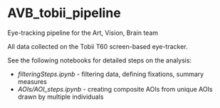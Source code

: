 # AVB_tobii_pipeline
Eye-tracking pipeline for the Art, Vision, Brain team


All data collected on the Tobii T60 screen-based eye-tracker. 

See the following notebooks for detailed steps on the analysis:

- *filteringSteps.ipynb* - filtering data, defining fixations, summary measures
- *AOIs/AOI_steps.ipynb* - creating composite AOIs from unique AOIs drawn by multiple individuals